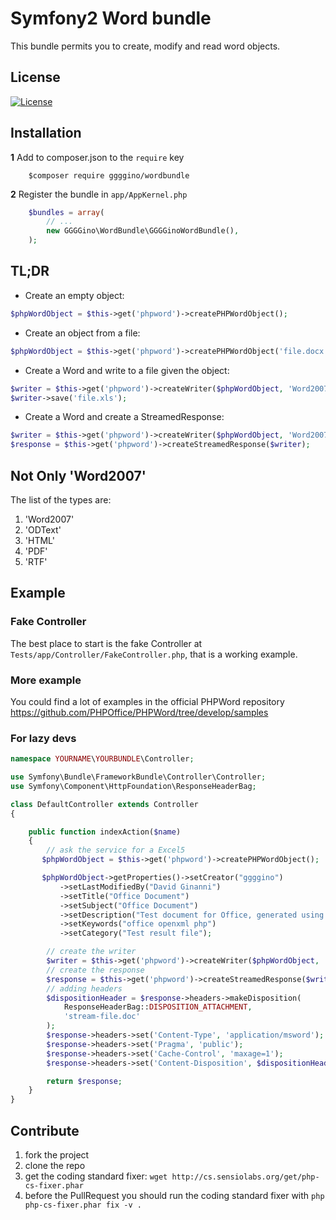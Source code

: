 Symfony2 Word bundle
============

This bundle permits you to create, modify and read word objects.

## License

[![License](https://poser.pugx.org/liuggio/ExcelBundle/license.png)](LICENSE)

## Installation

**1**  Add to composer.json to the `require` key

``` shell
    $composer require ggggino/wordbundle
``` 

**2** Register the bundle in ``app/AppKernel.php``

``` php
    $bundles = array(
        // ...
        new GGGGino\WordBundle\GGGGinoWordBundle(),
    );
```

## TL;DR

- Create an empty object:

``` php
$phpWordObject = $this->get('phpword')->createPHPWordObject();
```

- Create an object from a file:

``` php
$phpWordObject = $this->get('phpword')->createPHPWordObject('file.docx');
```

- Create a Word and write to a file given the object:

```php
$writer = $this->get('phpword')->createWriter($phpWordObject, 'Word2007');
$writer->save('file.xls');
```

- Create a Word and create a StreamedResponse:

```php
$writer = $this->get('phpword')->createWriter($phpWordObject, 'Word2007');
$response = $this->get('phpword')->createStreamedResponse($writer);
```

## Not Only 'Word2007'

The list of the types are:

1.  'Word2007'
2.  'ODText'
3.  'HTML'
4.  'PDF'
5.  'RTF'

## Example

### Fake Controller

The best place to start is the fake Controller at `Tests/app/Controller/FakeController.php`, that is a working example.

### More example

You could find a lot of examples in the official PHPWord repository https://github.com/PHPOffice/PHPWord/tree/develop/samples

### For lazy devs

``` php
namespace YOURNAME\YOURBUNDLE\Controller;

use Symfony\Bundle\FrameworkBundle\Controller\Controller;
use Symfony\Component\HttpFoundation\ResponseHeaderBag;

class DefaultController extends Controller
{

    public function indexAction($name)
    {
        // ask the service for a Excel5
       $phpWordObject = $this->get('phpword')->createPHPWordObject();

       $phpWordObject->getProperties()->setCreator("ggggino")
           ->setLastModifiedBy("David Ginanni")
           ->setTitle("Office Document")
           ->setSubject("Office Document")
           ->setDescription("Test document for Office, generated using PHP classes.")
           ->setKeywords("office openxml php")
           ->setCategory("Test result file");

        // create the writer
        $writer = $this->get('phpword')->createWriter($phpWordObject, 'Word2007');
        // create the response
        $response = $this->get('phpword')->createStreamedResponse($writer);
        // adding headers
        $dispositionHeader = $response->headers->makeDisposition(
            ResponseHeaderBag::DISPOSITION_ATTACHMENT,
            'stream-file.doc'
        );
        $response->headers->set('Content-Type', 'application/msword');
        $response->headers->set('Pragma', 'public');
        $response->headers->set('Cache-Control', 'maxage=1');
        $response->headers->set('Content-Disposition', $dispositionHeader);

        return $response;        
    }
}
```

## Contribute

1. fork the project
2. clone the repo
3. get the coding standard fixer: `wget http://cs.sensiolabs.org/get/php-cs-fixer.phar`
4. before the PullRequest you should run the coding standard fixer with `php php-cs-fixer.phar fix -v .`